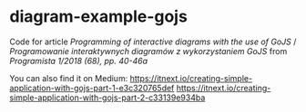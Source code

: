 # diagram-example-gojs

Code for article *Programming of interactive diagrams with the use of GoJS* / *Programowanie interaktywnych diagramów z wykorzystaniem GoJS* from *Programista 1/2018 (68), pp. 40-46a*

You can also find it on Medium:
https://itnext.io/creating-simple-application-with-gojs-part-1-e3c320765def
https://itnext.io/creating-simple-application-with-gojs-part-2-c33139e934ba
